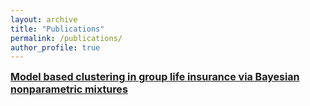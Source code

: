 ```yaml
---
layout: archive
title: "Publications"
permalink: /publications/
author_profile: true
---
```


[<font size="3"><b>Model based clustering in group life insurance via Bayesian nonparametric mixtures</b></font>](https://laura-dangelo.github.io/publication/Model_based_clustering)
